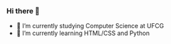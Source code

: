 ### Hi there 👋

- 🔭 I’m currently studying Computer Science at UFCG
- 🌱 I’m currently learning HTML/CSS and Python
